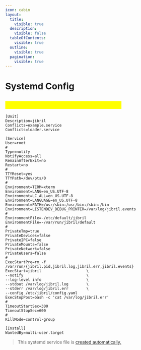 ```yaml
---
icon: cabin
layout:
  title:
    visible: true
  description:
    visible: false
  tableOfContents:
    visible: true
  outline:
    visible: true
  pagination:
    visible: true
---
```


# Systemd Config

## <mark style="color:yellow;">Systemd Service File (for reference)</mark>

```systemd
[Unit]
Description=jibril
Conflicts=example.service
Conflicts=loader.service

[Service]
User=root
#
Type=notify
NotifyAccess=all
RemainAfterExit=no
Restart=no
#
TTYReset=yes
TTYPath=/dev/pts/0
#
Environment=TERM=xterm
Environment=LANG=en_US.UTF-8
Environment=LC_ALL=en_US.UTF-8
Environment=LANGUAGE=en_US.UTF-8
Environment=PATH=/usr/sbin:/usr/bin:/sbin:/bin
Environment=LISTENDEV_DEBUG_PRINTER=/var/log/jibril.events
#
EnvironmentFile=-/etc/default/jibril
EnvironmentFile=-/var/run/jibril/default
#
PrivateTmp=true
PrivateDevices=false
PrivateIPC=false
PrivateMounts=false
PrivateNetwork=false
PrivateUsers=false
#
ExecStartPre=rm -f /var/run/{jibril.pid,jibril.log,jibril.err,jibril.events}
ExecStart=jibril                    \
--notify                            \
--log-level info                    \
--stdout /var/log/jibril.log        \
--stderr /var/log/jibril.err        \
--config /etc/jibril/config.yaml
ExecStopPost=bash -c 'cat /var/log/jibril.err'
#
TimeoutStartSec=300
TimeoutStopSec=600
#
KillMode=control-group

[Install]
WantedBy=multi-user.target
```

> This systemd service file is [created automatically.](./#install-the-service)
